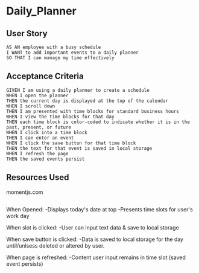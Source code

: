 # Daily_Planner

## User Story

```
AS AN employee with a busy schedule
I WANT to add important events to a daily planner
SO THAT I can manage my time effectively
```


## Acceptance Criteria

```
GIVEN I am using a daily planner to create a schedule
WHEN I open the planner
THEN the current day is displayed at the top of the calendar
WHEN I scroll down
THEN I am presented with time blocks for standard business hours
WHEN I view the time blocks for that day
THEN each time block is color-coded to indicate whether it is in the past, present, or future
WHEN I click into a time block
THEN I can enter an event
WHEN I click the save button for that time block
THEN the text for that event is saved in local storage
WHEN I refresh the page
THEN the saved events persist
```
## Resources Used
momentjs.com

##
When Opened: 
-Displays today's date at top
-Presents time slots for user's work day

When slot is clicked:
-User can input text data & save to local storage

When save button is clicked:
-Data is saved to local storage for the day until/unlsess deleted or altered by user.

When page is refreshed: 
-Content user input remains in time slot (saved event persists)
